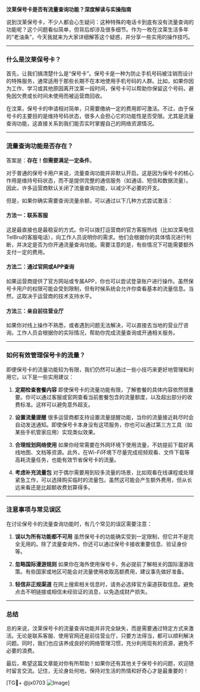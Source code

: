 **汶莱保号卡是否有流量查询功能？深度解读与实操指南**

说到汶莱保号卡，不少人都会心生疑问：这种特殊的电话卡到底有没有流量查询的功能呢？这个问题看似简单，但背后却涉及很多细节。作为一枚在汶莱生活多年的“老油条”，今天我就来为大家详细解答这个疑惑，并分享一些实用的操作技巧。

---

### 什么是汶莱保号卡？

首先，让我们搞清楚什么是“保号卡”。保号卡是一种为防止手机号码被注销而设计的特殊服务，通常适用于那些长期不在本地使用手机号码的人群。比如，如果你因为工作、学习或其他原因离开汶莱一段时间，保号卡可以帮助你保留这个号码，避免因欠费或长时间未使用而被运营商回收。

在汶莱，保号卡的申请相对简单，只需要缴纳一定的费用即可激活。不过，由于保号卡的主要目的是维持号码状态，很多人会担心它的功能性是否受限。尤其是流量查询功能，这直接关系到我们能否实时掌握自己的网络资源情况。

---

### 流量查询功能是否存在？

答案是：**存在！但需要满足一定条件**。

对于普通的保号卡用户来说，流量查询功能并非默认开启。这是因为保号卡的核心作用是维持号码状态，而不是提供完整的通信服务（如通话、短信和数据流量）。因此，许多运营商默认关闭了流量查询功能，以减少不必要的开支。

但是，如果你确实需要查询流量余额，可以通过以下几种方式尝试激活：

#### 方法一：联系客服
这是最直接也是最稳妥的方式。你可以拨打运营商的官方客服热线（比如汶莱电信TelBru的客服电话），向工作人员说明你的需求。他们会根据你的具体情况进行判断，并决定是否为你开通流量查询功能。需要注意的是，有些情况下可能需要额外支付一定的费用。

#### 方法二：通过官网或APP查询
如果运营商提供了官方网站或专属APP，你也可以尝试登录账户进行操作。虽然保号卡用户的权限可能会受到限制，但有时候系统会允许你查看基本的流量信息。当然，这取决于运营商的技术支持水平。

#### 方法三：亲自前往营业厅
如果你对线上操作不熟悉，或者遇到问题无法解决，可以直接去当地的营业厅咨询。工作人员会根据你的实际情况，帮助你完成流量查询或开通相关服务。

---

### 如何有效管理保号卡的流量？

即便保号卡的流量功能较为有限，我们仍然可以通过一些小技巧来更好地管理和利用它。以下是一些实用建议：

1. **定期检查套餐内容**
   即使保号卡的流量功能有限，了解套餐的具体内容依然很重要。你可以通过客服或官网查看当前套餐包含的流量额度，以及超出部分的收费标准。这样可以避免意外超支。

2. **设置流量提醒**
   很多运营商都支持设置流量提醒功能，当你的流量接近耗尽时会自动发送通知。即使保号卡本身没有这项服务，你也可以通过第三方工具（如某些手机管家应用）实现类似效果。

3. **合理规划网络使用**
   如果你经常需要在外网环境下使用流量，不妨提前下载好离线地图、文档等资源。此外，在Wi-Fi环境下尽量完成视频观看、文件下载等高耗流量任务，也能有效节省保号卡的流量。

4. **考虑补充流量包**
   对于偶尔需要用到较多流量的场景，比如观看在线课程或处理紧急工作，可以选择购买临时的流量包。虽然这可能会产生额外费用，但从长远来看还是比超额收费划算得多。

---

### 注意事项与常见误区

在讨论保号卡的流量查询功能时，有几个常见的误区需要注意：

1. **误以为所有功能都不可用**
   虽然保号卡的功能确实受到一定限制，但它并不是完全无用的。除了流量查询外，你还可以通过保号卡接收重要信息、验证身份等。

2. **忽略国际漫游规则**
   如果你在海外使用保号卡，务必提前了解相关的国际漫游政策。有些国家或地区可能会对流量使用收取高额费用，建议事先做好准备。

3. **轻信非正规渠道**
   在网上搜索相关信息时，请务必选择官方渠道获取信息。避免点击不明链接或相信未经验证的消息，以免造成财产损失。

---

### 总结

总的来说，汶莱保号卡的流量查询功能并非完全缺失，而是需要通过特定方式来激活。无论是联系客服、使用官网还是前往营业厅，只要方法得当，都可以顺利解决问题。同时，我们也应该养成良好的网络管理习惯，充分利用现有的资源，避免不必要的浪费。

最后，希望这篇文章能对你有所帮助！如果你还有其他关于保号卡的问题，欢迎随时留言交流。记住，无论身处何地，保持对生活的热情和好奇心才是最重要的！

[TG💪+ @jx0703 ![Image](https://github.com/user-attachments/assets/dbca1d08-cadb-493c-b0ec-ad6f7a83f270)]